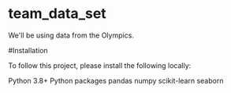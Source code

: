 # team_data_set

We'll be using data from the Olympics.


#Installation

To follow this project, please install the following locally:

Python 3.8+
Python packages
pandas
numpy
scikit-learn
seaborn

